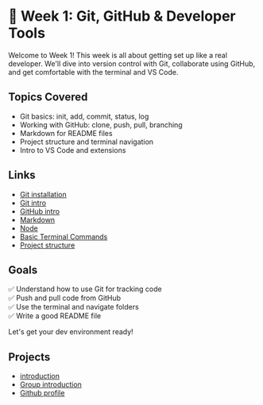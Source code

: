 # 🔧 Week 1: Git, GitHub & Developer Tools

Welcome to Week 1! This week is all about getting set up like a real developer.
We'll dive into version control with Git, collaborate using GitHub, and get comfortable with the terminal and VS Code.

## Topics Covered

- Git basics: init, add, commit, status, log
- Working with GitHub: clone, push, pull, branching
- Markdown for README files
- Project structure and terminal navigation
- Intro to VS Code and extensions

## Links

- [Git installation](./materials/git-installation.md)
- [Git intro](./materials/git-intro.md)
- [GitHub intro](./materials/gitHub-intro.md)
- [Markdown](./materials/markdown.md)
- [Node](./materials/node.md)
- [Basic Terminal Commands](./materials/basic-termanl-commands.md)
- [Project structure](./materials/project-structure.md)

## Goals

✅ Understand how to use Git for tracking code  
✅ Push and pull code from GitHub  
✅ Use the terminal and navigate folders  
✅ Write a good README file

Let's get your dev environment ready!

## Projects

- [introduction](./projects/introduction.md)
- [Group introduction](./projects/group-introduction.md)
- [Github profile](./projects/gitHub-profile.md)

